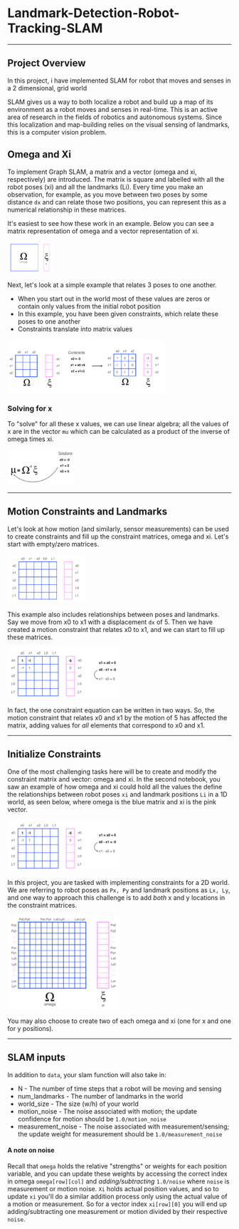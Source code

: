 # Landmark-Detection-Robot-Tracking-SLAM
---

## Project Overview

In this project, i have implemented SLAM for robot that moves and senses in a 2 dimensional, grid world

SLAM gives us a way to both localize a robot and build up a map of its environment as a robot moves and senses in real-time. This is an active area of research in the fields of robotics and autonomous systems. Since this localization and map-building relies on the visual sensing of landmarks, this is a computer vision problem. 

## Omega and Xi

To implement Graph SLAM, a matrix and a vector (omega and xi, respectively) are introduced. The matrix is square and labelled with all the robot poses (xi) and all the landmarks (Li). Every time you make an observation, for example, as you move between two poses by some distance `dx` and can relate those two positions, you can represent this as a numerical relationship in these matrices.

It's easiest to see how these work in an example. Below you can see a matrix representation of omega and a vector representation of xi.

<img src='images/omega_xi.png' width=20% height=20% />

Next, let's look at a simple example that relates 3 poses to one another. 
* When you start out in the world most of these values are zeros or contain only values from the initial robot position
* In this example, you have been given constraints, which relate these poses to one another
* Constraints translate into matrix values

<img src='images/omega_xi_constraints.png' width=70% height=70% />


### Solving for x

To "solve" for all these x values, we can use linear algebra; all the values of x are in the vector `mu` which can be calculated as a product of the inverse of omega times xi.

<img src='images/solution.png' width=30% height=30% />

---

## Motion Constraints and Landmarks

Let's look at how motion (and similarly, sensor measurements) can be used to create constraints and fill up the constraint matrices, omega and xi. Let's start with empty/zero matrices.

<img src='images/initial_constraints.png' width=35% height=35% />

This example also includes relationships between poses and landmarks. Say we move from x0 to x1 with a displacement `dx` of 5. Then we have created a motion constraint that relates x0 to x1, and we can start to fill up these matrices.

<img src='images/motion_constraint.png' width=50% height=50% />

In fact, the one constraint equation can be written in two ways. So, the motion constraint that relates x0 and x1 by the motion of 5 has affected the matrix, adding values for *all* elements that correspond to x0 and x1.

---
## Initialize Constraints

One of the most challenging tasks here will be to create and modify the constraint matrix and vector: omega and xi. In the second notebook, you saw an example of how omega and xi could hold all the values the define the relationships between robot poses `xi` and landmark positions `Li` in a 1D world, as seen below, where omega is the blue matrix and xi is the pink vector.

<img src='images/motion_constraint.png' width=50% height=50% />


In *this* project, you are tasked with implementing constraints for a 2D world. We are referring to robot poses as `Px, Py` and landmark positions as `Lx, Ly`, and one way to approach this challenge is to add *both* x and y locations in the constraint matrices.

<img src='images/constraints2D.png' width=50% height=50% />

You may also choose to create two of each omega and xi (one for x and one for y positions).

---

## SLAM inputs 

In addition to `data`, your slam function will also take in:
* N -   The number of time steps that a robot will be moving and sensing
* num_landmarks - The number of landmarks in the world
* world_size - The size (w/h) of your world
* motion_noise - The noise associated with motion; the update confidence for motion should be `1.0/motion_noise`
* measurement_noise - The noise associated with measurement/sensing; the update weight for measurement should be `1.0/measurement_noise`

#### A note on noise

Recall that `omega` holds the relative "strengths" or weights for each position variable, and you can update these weights by accessing the correct index in omega `omega[row][col]` and *adding/subtracting* `1.0/noise` where `noise` is measurement or motion noise. `Xi` holds actual position values, and so to update `xi` you'll do a similar addition process only using the actual value of a motion or measurement. So for a vector index `xi[row][0]` you will end up adding/subtracting one measurement or motion divided by their respective `noise`.